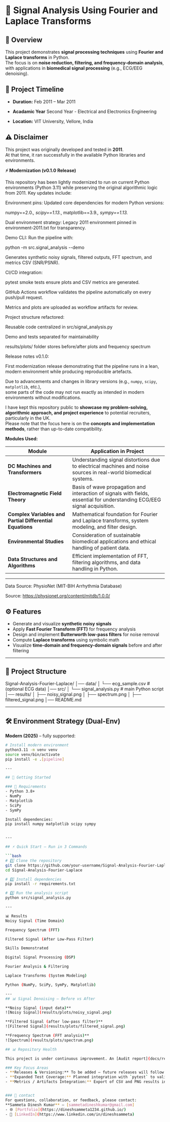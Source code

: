 

# 🧠 Signal Analysis Using Fourier and Laplace Transforms  

## 📌 Overview  
This project demonstrates **signal processing techniques** using **Fourier and Laplace transforms** in Python.  
The focus is on **noise reduction, filtering, and frequency-domain analysis**, with applications in **biomedical signal processing** (e.g., ECG/EEG denoising).  

## 📅 Project Timeline

- **Duration:** Feb 2011 – Mar 2011 

- **Acadamic Year** Second Year - Electrical and Electronics Engineering
  
- **Location:** VIT University, Vellore, India  

## ⚠️ Disclaimer

This project was originally developed and tested in **2011**.  
At that time, it ran successfully in the available Python libraries and environments. 

**⚡ Modernization (v0.1.0 Release)**

This repository has been lightly modernized to run on current Python environments (Python 3.11) while preserving the original algorithmic logic from 2011. Key updates include:

Environment pins: Updated core dependencies for modern Python versions:

numpy==2.0.*, scipy==1.13.*, matplotlib==3.9.*, sympy==1.13.*

Dual environment strategy: Legacy 2011 environment pinned in environment-2011.txt for transparency.

Demo CLI: Run the pipeline with:

python -m src.signal_analysis --demo


Generates synthetic noisy signals, filtered outputs, FFT spectrum, and metrics CSV (SNR/PSNR).

CI/CD integration:

pytest smoke tests ensure plots and CSV metrics are generated.

GitHub Actions workflow validates the pipeline automatically on every push/pull request.

Metrics and plots are uploaded as workflow artifacts for review.

Project structure refactored:

Reusable code centralized in src/signal_analysis.py

Demo and tests separated for maintainability

results/plots/ folder stores before/after plots and frequency spectrum

Release notes v0.1.0:

First modernization release demonstrating that the pipeline runs in a lean, modern environment while producing reproducible artefacts.

Due to advancements and changes in library versions (e.g., `numpy`, `scipy`, `matplotlib`, etc.),  
some parts of the code may not run exactly as intended in modern environments without modifications.  

I have kept this repository public to **showcase my problem-solving, algorithmic approach, and project experience** to potential recruiters, particularly in the UK.  
Please note that the focus here is on the **concepts and implementation methods**, rather than up-to-date compatibility.

**Modules Used:** 


| **Module**                                               | **Application in Project**                                                                                                |
| -------------------------------------------------------- | ------------------------------------------------------------------------------------------------------------------------- |
| **DC Machines and Transformers**                         | Understanding signal distortions due to electrical machines and noise sources in real-world biomedical systems.           |
| **Electromagnetic Field Theory**                         | Basis of wave propagation and interaction of signals with fields, essential for understanding ECG/EEG signal acquisition. |
| **Complex Variables and Partial Differential Equations** | Mathematical foundation for Fourier and Laplace transforms, system modeling, and filter design.                           |
| **Environmental Studies**                                | Consideration of sustainable biomedical applications and ethical handling of patient data.                                |
| **Data Structures and Algorithms**                       | Efficient implementation of FFT, filtering algorithms, and data handling in Python.                                       |

---
Data Source:
PhysioNet (MIT-BIH Arrhythmia Database)

Source: https://physionet.org/content/mitdb/1.0.0/

## ⚙️ Features  
- Generate and visualize **synthetic noisy signals**  
- Apply **Fast Fourier Transform (FFT)** for frequency analysis  
- Design and implement **Butterworth low-pass filters** for noise removal  
- Compute **Laplace transforms** using symbolic math  
- Visualize **time-domain and frequency-domain signals** before and after filtering  

---

## 📂 Project Structure
Signal-Analysis-Fourier-Laplace/
│── data/
│ └── ecg_sample.csv # (optional ECG data)
│── src/
│ └── signal_analysis.py # main Python script
│── results/
│ ├── noisy_signal.png
│ ├── spectrum.png
│ ├── filtered_signal.png
│── README.md


---
## 🛠 Environment Strategy (Dual-Env)

**Modern (2025)** – fully supported:

```bash
# Install modern environment
python3.11 -m venv venv
source venv/bin/activate
pip install -e .[pipeline]

---

## 🚀 Getting Started  

### 🔧 Requirements  
- Python 3.8+  
- NumPy  
- Matplotlib  
- SciPy  
- SymPy  

Install dependencies:  
pip install numpy matplotlib scipy sympy


---

## ⚡ Quick Start — Run in 3 Commands

```bash
# 1️⃣ Clone the repository
git clone https://github.com/your-username/Signal-Analysis-Fourier-Laplace.git
cd Signal-Analysis-Fourier-Laplace

# 2️⃣ Install dependencies
pip install -r requirements.txt

# 3️⃣ Run the analysis script
python src/signal_analysis.py

---

📊 Results
Noisy Signal (Time Domain)

Frequency Spectrum (FFT)

Filtered Signal (After Low-Pass Filter)

Skills Demonstrated

Digital Signal Processing (DSP)

Fourier Analysis & Filtering

Laplace Transforms (System Modeling)

Python (NumPy, SciPy, SymPy, Matplotlib)

---
## 📊 Signal Denoising — Before vs After

**Noisy Signal (input data)**  
![Noisy Signal](results/plots/noisy_signal.png)

**Filtered Signal (after low-pass filter)**  
![Filtered Signal](results/plots/filtered_signal.png)

**Frequency Spectrum (FFT analysis)**  
![Spectrum](results/plots/spectrum.png)

## 📊 Repository Health

This project is under continuous improvement. An [Audit report](docs/repo_audit.md) has been created to track repository health and enhancements.

### Key Focus Areas
- **Releases & Versioning:** To be added — future releases will follow semantic versioning for clarity and reproducibility.  
- **Expanded Test Coverage:** Planned integration with `pytest` to validate FFT, filtering, and Laplace transform outputs.  
- **Metrics / Artifacts Integration:** Export of CSV and PNG results in CI workflows to ensure reproducibility and easy visualization of outputs.


### 🔧 contact 
For questions, collaboration, or feedback, please contact:  
**Sammeta Dinesh Kumar** — [sammetadineshkumar@gmail.com]
- 🌐 [Portfolio](https://dineshsammeta1234.github.io/)  
- 🔗 [LinkedIn](https://www.linkedin.com/in/dineshsammeta)   
